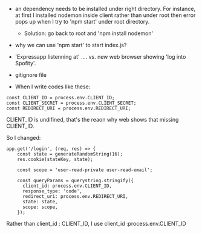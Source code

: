 + an dependency needs to be installed under right directory. For instance, at first I installed nodemon inside client rather than under root then error pops up when I try to 'npm start' under root directory.
    - Solution: go back to root and 'npm install nodemon'
+ why we can use 'npm start' to start index.js?

+ 'Expressapp listenning at' .... vs. new web browser showing 'log into Spofity'.

+ gitignore file 


+ When I write codes like these:
```
const CLIENT_ID = process.env.CLIENT_ID;
const CLIENT_SECRET = process.env.CLIENT_SECRET;
const REDIRECT_URI = process.env.REDIRECT_URI;
```
CLIENT_ID is undifined, that's the reaon why web shows that missing CLIENT_ID. 

So I changed:
```
app.get('/login', (req, res) => {
    const state = generateRandomString(16);
    res.cookie(stateKey, state);
  
    const scope = 'user-read-private user-read-email';
  
    const queryParams = querystring.stringify({
      client_id: process.env.CLIENT_ID,
      response_type: 'code',
      redirect_uri: process.env.REDIRECT_URI,
      state: state,
      scope: scope,
    });
```

Rather than client_id : CLIENT_ID, I use client_id :process.env.CLIENT_ID